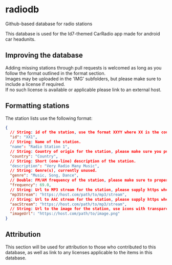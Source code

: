 # radiodb
Github-based database for radio stations

This database is used for the Id7-themed CarRadio app made for android car headunits.

## Improving the database

Adding missing stations through pull requests is welcomed as long as you follow the format outlined in the format section.  
Images may be uploaded in the 'IMG' subfolders, but please make sure to include a license if required.  
If no such license is available or applicable please link to an external host.

## Formatting stations
The station lists use the following format:
```json
{
  // String: id of the station, use the format XXYY where XX is the country code and YY is the station number.
  "id": "XX1",
  // String: Name of the station.
  "name": "Radio Station 1",
  // String: Country of origin for the station, please make sure you put the station in the correct folder.
  "country": "Country",
  // String: Short (one-line) description of the station.
  "description": "Very Radio Many Music",
  // String: Genre(s), currently unused.
  "genre": "Music, Song, Dance",
  // Double: FM/AM frequency of the station, please make sure to properly format, e.g. 20 becomes 20.0
  "frequency": 69.0,
  // String: Url to MP3 stream for the station, please supply https when available, leave empty ("") when unavailable
  "mp3Stream": "https://host.com/path/to/mp3/stream",
  // String: Url to AAC stream for the station, please supply https when available, leave empty ("") when unavailable
  "aacStream": "https://host.com/path/to/mp3/stream",
  // String: Url to the image for the station, use icons with transparency and of 100kb or less for best results.
  "imageUrl": "https://host.com/path/to/image.png"
}
```

## Attribution

This section will be used for attribution to those who contributed to this database, as well as link to any licenses applicable to the items in this database.
